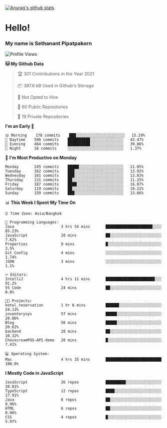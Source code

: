 [![Anurag's github stats](https://github-readme-stats.vercel.app/api?username=thetkpark&count_private=true&show_icons=true&theme=dracula)](https://github.com/anuraghazra/github-readme-stats)

# Hello!
### My name is Sethanant Pipatpakorn

<!--START_SECTION:waka-->
![Profile Views](http://img.shields.io/badge/Profile%20Views-15-blue)

**🐱 My Github Data** 

> 🏆 301 Contributions in the Year 2021
 > 
> 📦 397.6 kB Used in Github's Storage 
 > 
> 🚫 Not Opted to Hire
 > 
> 📜 60 Public Repositories 
 > 
> 🔑 19 Private Repositories  
 > 
**I'm an Early 🐤** 

```text
🌞 Morning    178 commits    ███░░░░░░░░░░░░░░░░░░░░░░   15.29% 
🌆 Daytime    506 commits    ██████████░░░░░░░░░░░░░░░   43.47% 
🌃 Evening    464 commits    ██████████░░░░░░░░░░░░░░░   39.86% 
🌙 Night      16 commits     ░░░░░░░░░░░░░░░░░░░░░░░░░   1.37%

```
📅 **I'm Most Productive on Monday** 

```text
Monday       245 commits    █████░░░░░░░░░░░░░░░░░░░░   21.05% 
Tuesday      162 commits    ███░░░░░░░░░░░░░░░░░░░░░░   13.92% 
Wednesday    161 commits    ███░░░░░░░░░░░░░░░░░░░░░░   13.83% 
Thursday     131 commits    ██░░░░░░░░░░░░░░░░░░░░░░░   11.25% 
Friday       187 commits    ████░░░░░░░░░░░░░░░░░░░░░   16.07% 
Saturday     119 commits    ██░░░░░░░░░░░░░░░░░░░░░░░   10.22% 
Sunday       159 commits    ███░░░░░░░░░░░░░░░░░░░░░░   13.66%

```


📊 **This Week I Spent My Time On** 

```text
⌚︎ Time Zone: Asia/Bangkok

💬 Programming Languages: 
Java                     3 hrs 54 mins       █████████████████████░░░░   85.23% 
JavaScript               20 mins             ██░░░░░░░░░░░░░░░░░░░░░░░   7.62% 
Properties               9 mins              █░░░░░░░░░░░░░░░░░░░░░░░░   3.5% 
Git Config               4 mins              ░░░░░░░░░░░░░░░░░░░░░░░░░   1.74% 
JSON                     3 mins              ░░░░░░░░░░░░░░░░░░░░░░░░░   1.1%

🔥 Editors: 
IntelliJ                 4 hrs 11 mins       ██████████████████████░░░   91.2% 
VS Code                  24 mins             ██░░░░░░░░░░░░░░░░░░░░░░░   8.8%

🐱‍💻 Projects: 
hotel_reservation        1 hr 6 mins         ██████░░░░░░░░░░░░░░░░░░░   24.13% 
inventorysys             57 mins             █████░░░░░░░░░░░░░░░░░░░░   20.86% 
Blog                     56 mins             █████░░░░░░░░░░░░░░░░░░░░   20.62% 
backend                  28 mins             ██░░░░░░░░░░░░░░░░░░░░░░░   10.32% 
ChouxcreamPOS-API-demo   20 mins             █░░░░░░░░░░░░░░░░░░░░░░░░   7.41%

💻 Operating System: 
Mac                      4 hrs 35 mins       █████████████████████████   100.0%

```

**I Mostly Code in JavaScript** 

```text
JavaScript               26 repos            █████████░░░░░░░░░░░░░░░░   38.81% 
TypeScript               12 repos            ████░░░░░░░░░░░░░░░░░░░░░   17.91% 
Java                     6 repos             ██░░░░░░░░░░░░░░░░░░░░░░░   8.96% 
HTML                     6 repos             ██░░░░░░░░░░░░░░░░░░░░░░░   8.96% 
CSS                      4 repos             █░░░░░░░░░░░░░░░░░░░░░░░░   5.97%

```



<!--END_SECTION:waka-->

